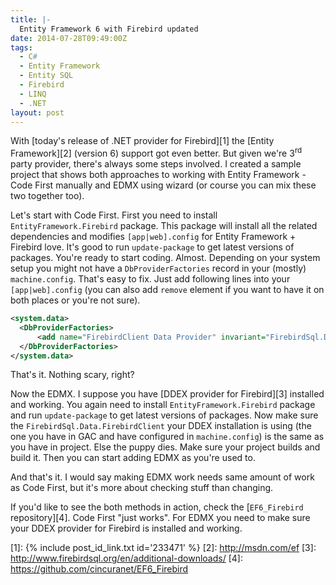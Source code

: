 ```yaml
---
title: |-
  Entity Framework 6 with Firebird updated
date: 2014-07-28T09:49:00Z
tags:
  - C#
  - Entity Framework
  - Entity SQL
  - Firebird
  - LINQ
  - .NET
layout: post
---
```

With [today's release of .NET provider for Firebird][1] the [Entity Framework][2] (version 6) support got even better. But given we're 3<sup>rd</sup> party provider, there's always some steps involved. I created a sample project that shows both approaches to working with Entity Framework - Code First manually and EDMX using wizard (or course you can mix these two together too).

<!-- excerpt -->

Let's start with Code First. First you need to install `EntityFramework.Firebird` package. This package will install all the related dependencies and modifies `[app|web].config` for Entity Framework + Firebird love. It's good to run `update-package` to get latest versions of packages. You're ready to start coding. Almost. Depending on your system setup you might not have a `DbProviderFactories` record in your (mostly) `machine.config`. That's easy to fix. Just add following lines into your `[app|web].config` (you can also add `remove` element if you want to have it on both places or you're not sure). 

```xml
<system.data>
  <DbProviderFactories>
      <add name="FirebirdClient Data Provider" invariant="FirebirdSql.Data.FirebirdClient" description=".NET Framework Data Provider for Firebird" type="FirebirdSql.Data.FirebirdClient.FirebirdClientFactory, FirebirdSql.Data.FirebirdClient"/>
  </DbProviderFactories>
</system.data> 
```

That's it. Nothing scary, right?

Now the EDMX. I suppose you have [DDEX provider for Firebird][3] installed and working. You again need to install `EntityFramework.Firebird` package and run `update-package` to get latest versions of packages. Now make sure the `FirebirdSql.Data.FirebirdClient` your DDEX installation is using (the one you have in GAC and have configured in `machine.config`) is the same as you have in project. Else the puppy dies. Make sure your project builds and build it. Then you can start adding EDMX as you're used to. 

And that's it. I would say making EDMX work needs same amount of work as Code First, but it's more about checking stuff than changing.

If you'd like to see the both methods in action, check the [`EF6_Firebird` repository][4]. Code First "just works". For EDMX you need to make sure your DDEX provider for Firebird is installed and working.

[1]: {% include post_id_link.txt id='233471' %}
[2]: http://msdn.com/ef
[3]: http://www.firebirdsql.org/en/additional-downloads/
[4]: https://github.com/cincuranet/EF6_Firebird